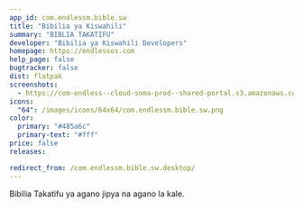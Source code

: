 ```yaml
---
app_id: com.endlessm.bible.sw
title: "Bibilia ya Kiswahili"
summary: "BIBLIA TAKATIFU"
developer: "Bibilia ya Kiswahili Developers"
homepage: https://endlessos.com
help_page: false
bugtracker: false
dist: flatpak
screenshots:
  - https://com-endless--cloud-soma-prod--shared-portal.s3.amazonaws.com/apps.219.screenshots.9bc4546d-a43a-4d35-9753-a093b0df384e_201809170810243434.png
icons:
  "64": /images/icons/64x64/com.endlessm.bible.sw.png
color:
  primary: "#485a6c"
  primary-text: "#fff"
price: false
releases:

redirect_from: /com.endlessm.bible.sw.desktop/
---
```


<p>Bibilia Takatifu ya agano jipya na agano la kale.</p>